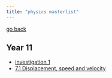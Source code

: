 ```yaml
---
title: "physics masterlist"
---
```

[go back](notes/notes.md)

## Year 11
- [investigation 1](notes/AE/physics/INVESTIGATION1.md)
- [7.1 Displacement, speed and velocity](notes/AE/physics/7.1PEARSON.md)